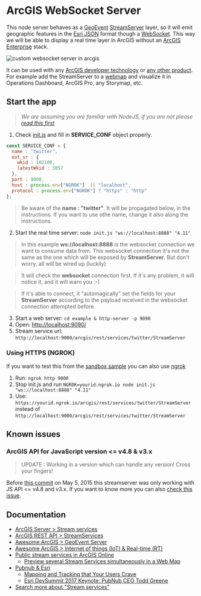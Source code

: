 # ArcGIS WebSocket Server

This node server behaves as a [GeoEvent](https://www.esri.com/en-us/arcgis/products/arcgis-geoevent-server) [StreamServer](https://developers.arcgis.com/rest/services-reference/stream-service.htm) layer, so it will emit geographic features in the [Esri JSON](https://developers.arcgis.com/documentation/common-data-types/feature-object.htm) format though a [WebSocket](https://developer.mozilla.org/en-US/docs/Web/API/WebSockets_API). This way we will be able to display a real time layer in ArcGIS without an [ArcGIS Enterprise](https://www.esri.com/en-us/arcgis/products/arcgis-enterprise/overview) stack.

![custom websocket server in arcgis](https://user-images.githubusercontent.com/826965/53808519-bc44bb80-3f52-11e9-9635-8687d5046bc4.gif)

It can be used with any [ArcGIS developer technology](https://developers.arcgis.com/documentation/#sdks) or [any other product](https://esri-es.github.io/awesome-arcgis/arcgis/products/). For example add the StreamServer to a [webmap](https://esri-es.github.io/awesome-arcgis/esri/open-vision/open-specifications/web-map/) and visualize it in Operations Dashboard, ArcGIS Pro, any Storymap, etc.

## Start the app

> *We are assuming you are familiar with NodeJS, if you are not please [read this first](https://nodejs.org/en/docs/guides/getting-started-guide/)*

1. Check [init.js](https://github.com/esri-es/arcgis_websocket_server/blob/feature/dynamic_service/init.js#L4) and fill in **SERVICE_CONF** object properly.

```js
const SERVICE_CONF = {
  name : "twitter",
  out_sr : {
    wkid : 102100,
    latestWkid : 3857
  },
  port : 9000,
  host : process.env["NGROK"]  || "localhost",
  protocol : process.env["NGROK"] ? "https" : "http"
};
```

> Be aware of the **name : "twitter"**. It will be propagated below, in the instructions. If you want to use othe name, change it also along the instructions.

2. Start the real time server: `node init.js "ws://localhost:8888" "4.11"`

> In this example **ws://localhost:8888** is the websocket connection we want to consume data from. This websocket connection it's not the same as the one which will be exposed by **StreamServer**. But don't worry, all will be wired up (luckily)

> It will check the **websocket** connection first. If it's any problem, it will notice it, and it will warn you :-)

> If it's able to connect, it "automagically" set the fields for your **StreamServer** according to the payload received in the websocket connection attempted before.

3. Start a web server: `cd example & http-server -p 9090`
4. Open: [http://localhost:9090/](http://localhost:9090/)
1. Stream service url: `http://localhost:9000/arcgis/rest/services/twitter/StreamServer`

### Using HTTPS (NGROK)

If you want to test this from the [sandbox sample](https://developers.arcgis.com/javascript/latest/sample-code/sandbox/index.html?sample=layers-streamlayer) you can also use [ngrok](https://ngrok.com/)

1) Run: `ngrok http 9000`
2) Stop init.js and run `NGROK=yourid.ngrok.io node init.js "ws://localhost:8888" "4.11"`
3) Use: `https://yourid.ngrok.io/arcgis/rest/services/twitter/StreamServer` instead of `http://localhost:9000/arcgis/rest/services/twitter/StreamServer`

## Known issues

### ArcGIS API for JavaScript version <= v4.8 & v3.x

> UPDATE : Working in a version which can handle any version! Cross your fingers!

Before [this commit](https://github.com/hhkaos/arcgis_websocket_server/commit/22c48299d92e7761e6c718d2c6afa525284fc448) on May 5, 2015 this streamserver was only working with JS API <= v4.8 and v3.x. If you want to know more you can also [check this issue](https://github.com/hhkaos/arcgis_websocket_server/issues/3).

## Documentation

* [ArcGIS Server > Stream services](http://enterprise.arcgis.com/en/server/latest/publish-services/linux/stream-services.htm)
* [ArcGIS REST API > StreamServices](https://developers.arcgis.com/rest/services-reference/stream-service.htm)
* [Awesome ArcGIS > GeoEvent Server](https://esri-es.github.io/awesome-arcgis/arcgis/products/arcgis-enterprise/arcgis-server/geoevent-server/)
* [Awesome ArcGIS > Internet of things (IoT) & Real-time (RT)](https://esri-es.github.io/awesome-arcgis/esri/emerging-technologies/iot-rt/?)
* [Public stream services in ArcGIS Online](https://esri-es.github.io/arcgis-developer-tips-and-tricks/arcgis-online/search/?q=typekeywords%3A%22stream+service%22&numResults=100&sortField=relevance&Thumbnail=generateThumbnail(elem)&Title=elem.title&Details=%27%3Ca+href%3D%22https%3A%2F%2Fwww.arcgis.com%2Fhome%2Fitem.html%3Fid%3D%27%2Belem.id%2B%27%22+target%3D%22_blank%22%3EDetails%3C%2Fa%3E%27&Owner=elem.owner&Type=elem.type&Views=elem.numViews)
  * [Preview several Stream Services simultaneously in a Web Map](http://www.arcgis.com/home/webmap/viewer.html?webmap=55a55a4c08934ba890f7fbd5589cffe6)
* [Pubnub & Esri](https://chrome.google.com/webstore/detail/allow-control-allow-origi/nlfbmbojpeacfghkpbjhddihlkkiljbi)
  * [Mapping and Tracking that Your Users Crave](https://www.youtube.com/watch?v=VWoXSJWgwrU)
  * [Esri DevSummit 2017 Keynote: PubNub CEO Todd Greene](https://www.youtube.com/watch?v=yrbODI7cuAk)
* [Search more about "Stream services"](https://esri-es.github.io/arcgis-search/?amp%3Butm_source=opensearch&search=%22Stream+services%22)
